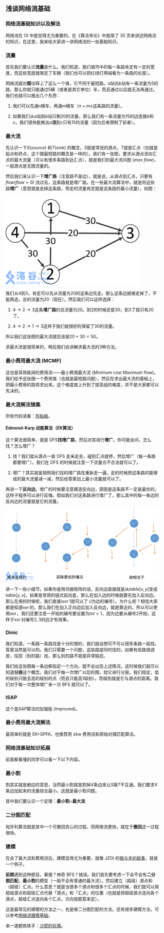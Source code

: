 ## 浅谈网络流基础

### 网络流基础知识以及解法

网络流在 OI 中是显得尤为重要的。在《算法导论》中就用了 35 页来讲述网络流的知识，在这里，我来给大家讲一讲网络流的一些基础知识。

### 流量

首先我们要认识**流量**是什么。我们知道，我们城市中的每一条路肯定有一定的宽度，而这些宽度就限定了车辆（我们也可以把红绿灯两端看为一条路的长度）。

网络流就对**图**诠释上了这么一个值，它不同于最短路。$a$站向$b$站有一条流量为$5$的路，那么你就只能通过$5$辆（或者是其它单位）车，而且通过以后就无法再通过。我们也就可以推出几个东西：

1.  我们可以先通$n$辆车，再通$m$辆车（$n+m\le$这条路的流量）。

2.  如果我们从$a$站到$b$站只剩$20$的流量，那么我们有一条流量为$15$的边连接$b$和$c$。我们很快能推出$a$**流**到$c$只有$15$的流量（因为后者限制了前者）。

### 最大流

先认识一下$S$($source$) 和$T$($sink$) 的概念。$S$就是常说的源点，$T$就是汇点（也就是起点和终点，这个跟最短路的概念是一样的）。我们有一张图，要求从源点流向汇点的最大流量（可以有很多条路到达汇点），就是我们的最大流问题 ($max\ flow$)，一般源点是无限流量的。

然后我们来认识一下**增广路**（注意路不是边），就是说，从源点到汇点，只要有$flow$($flow>0$) 流过去，这条路就是增广路。在一些最大流算法中，就是将这些路**增广**（意思就是走掉这条路，带走的流量肯定就是这条路的最小流量），如图：

![](./images/flow1.png)

我们从$4$到$3$，肯定可以先从流量为$20$的这条边先走。那么这条边就被走掉了，不能再选，总的流量为$20$（现在）。然后我们可以这样选择：

1.  $4\rightarrow2\rightarrow3$这条**增广路**的总流量为$20$。到$2$的时候还是$30$，到$3$了就只有$20$了。

2.  $4\rightarrow2\rightarrow1\rightarrow3$这样子我们就很好的保留了$30$的流量。

所以我们这张图的最大流就应该是$20+30=50$。

求最大流是很简单的，稍后我们会讲解求最大流的$3$种方法。

### 最小费用最大流 (MCMF)

这也是耳熟能闻的费用流——最小费用最大流 (Minimum cost Maximum flow)。我们给予这张图一个费用值（也就是最短路问题），然后在求出最大流的基础上，把最小费用的路径求出来。这个难度就上升到了提高组的难度，并不是大家都可以先决的。

### 最大流解法锦集

所有代码请看：[剪贴板](https://www.luogu.org/paste/6t8jgtxc)。

#### Edmond-Karp 动能算法（$EK$算法）

这个算法很简单，就是 DFS**找增广路**，然后对其进行**增广**。你可能会问，怎么找？怎么增广？

1.  找？我们就从源点一直 DFS 走来走去，碰到汇点就停，然后增广（每一条路都要增广）。我们在 DFS 的时候就注意一下流量合不合法就可以了。

2.  增广？其实就是按照我们找的增广路在重新走一遍。走的时候把这条路的能够成的最大流量减一减，然后给答案加上最小流量就可以了。

再讲一下**反向边**。增广的时候要注意建造反向边，原因是这条路不一定是最优的，这样子程序可以进行反悔。假如我们对这条路进行增广了，那么其中的每一条边的反向边的流量就是它的流量。

![](./images/flow2.png)

讲一下一些小细节。如果你是用邻接矩阵的话，反向边直接就是从$table[x,y]$变成$table[y,x]$。如果是常用的链式前向星，那么在加入边的时候就要先加入反向边。那么在用的时候呢，我们直接$i\operatorname{xor}1$就可以了 ($i$为边的编号）。为什么呢？相信大家都是知道$\operatorname{xor}$的，那么我们在加入正向边后加入反向边，就是靠近的，所以可以使用$\operatorname{xor}$。我们还要注意一开始的编号要设置为$tot=1$，因为边要从编号$2$开始，这样子$\operatorname{xor}$对编号$2,3$的边才有效果。

### Dinic

我们知道，一条路一条路找是十分的慢的，我们就设想可不可以很多条路一起找。答案当然是可以的。我们只需要一个问题，这些路是同时找的，如果有些路很调皮，往回（别的路）找，那么别的路不就是异常尴尬。

我们给这张图每一条边都指定一个方向，就不会出现上述情况。这时候我们就可以知道**分层**这个概念。我们对于每一次增广以后的图，给它进行分层。我们规定，低的级别只能去高的级别的点（而且只能高$1$级别）。而级别就是它与源点的距离。我们对于每一次整体增广来一次 BFS 就可以了。

### ISAP

这个是$SAP$算法的加强版 (Improved)。

### 最小费用最大流解法

最简单的就是 EK+SPFA，也推荐用 zkw 费用流和原始对偶匹配算法。

### 网络流基础知识拓展

前面都看懂的同学可以看一下以下内容。

### 最小割

割其实就是删边的意思，当然最小割就是割掉$X$条边来让$S$跟$T$不互通。我们要求$X$条边加起来的流量综合最小。这就是最小割问题。

其中我们要认识一个定理：**最小割**=**最大流**

### 二分图匹配

匈牙利算法就是其中一个可撤回贪心的过程，而网络流更快，就在于**撤回**这一过程很快。

### 建模

在会了最大流和费用流后，建模显得尤为重要。就像 JZOI 的[狼与羊的故事](https://www.luogu.org/problemnew/show/P2598)，就是一个例子。

**前期**遇到这种题目，暴搜？神奇 BFS？错误。我们首先要考虑一下会不会有**二分图匹配**，**最小割**的模型（一般不会有普通的最大流）。然后建立（超级）源点和（超级）汇点。什么意思？就是当很多个源点和很多个汇点的时候，我们就可以用超级源点和超级汇点代替「源点」和「汇点」的位置（也就是把超级源点连向各个源点，超级汇点连向各个汇点，方向按题意来定）。

这是最常见的建模的方法之一，也是做二分图匹配的方法。还有很多建模方法，可以参考[网络流建模基础](https://www.cnblogs.com/victorique/p/8560656.html)。

来一道题练练手：[沙耶的玩偶](https://www.luogu.org/paste/z3085b8l)。
